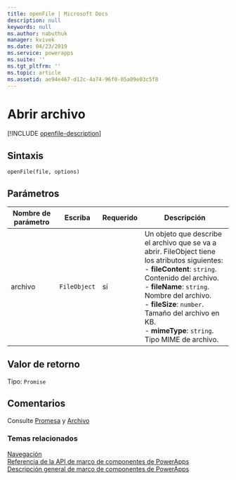 ```yaml
---
title: openFile | Microsoft Docs
description: null
keywords: null
ms.author: nabuthuk
manager: kvivek
ms.date: 04/23/2019
ms.service: powerapps
ms.suite: ''
ms.tgt_pltfrm: ''
ms.topic: article
ms.assetid: ae94e467-d12c-4a74-96f0-05a09e03c5f8
---
```

# <a name="openfile"></a>Abrir archivo

[!INCLUDE [openfile-description](includes/openfile-description.md)]

## <a name="syntax"></a>Sintaxis

`openFile(file, options)`

## <a name="parameters"></a>Parámetros

| Nombre de parámetro|Escriba|Requerido|Descripción|
| ------------- |----|--------|-----------|
|archivo|`FileObject`|sí|Un objeto que describe el archivo que se va a abrir. FileObject tiene los atributos siguientes: <br/>- **fileContent**: `string`. Contenido del archivo. <br/>- **fileName**: `string`. Nombre del archivo.<br/>- **fileSize**: `number`. Tamaño del archivo en KB. <br/>- **mimeType**: `string`. Tipo MIME de archivo.|

## <a name="return-value"></a>Valor de retorno

Tipo: `Promise`

## <a name="remarks"></a>Comentarios

Consulte [Promesa](https://developer.mozilla.org/docs/Web/JavaScript/Reference/Global_Objects/Promise) y [Archivo](https://developer.mozilla.org/docs/Web/API/File)


### <a name="related-topics"></a>Temas relacionados

[Navegación](../navigation.md)<br/>
[Referencia de la API de marco de componentes de PowerApps](../../reference/index.md)<br/>
[Descripción general de marco de componentes de PowerApps](../../overview.md)